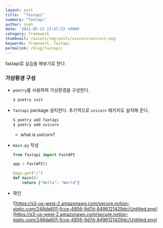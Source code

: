 ```yaml
---
layout: post
title:  "fastapi"
summary: "fastapi"
author: noah
date: '2021-05-13 23:47:23 +0900'
category: framework
thumbnail: /assets/img/posts/uvicorn/uvicorn.png
keywords: framework, fastapi
permalink: /blog/fastapi/
---
```


fastapi로 실습을 해보기로 한다.

### 가상환경 구성

- `poetry`를 사용하여 가상환경을 구성한다.

    ```bash
    $ poetry init
    ```

- `fastapi` package 설치한다. 추가적으로 `uvicorn` 패키지도 설치해 준다.

    ```bash
    $ poetry add fastapi
    $ poetry add uvicorn
    ```

    - what is uvicorn?

- `main.py` 작성

    ```python
    from fastapi import FastAPI

    app = FastAPI()

    @app.get("/")
    def main():
        return {"Hello": "World"}
    ```

- 확인

    ![https://s3-us-west-2.amazonaws.com/secure.notion-static.com/248da601-fcce-4856-9d7d-8496121429dc/Untitled.png](https://s3-us-west-2.amazonaws.com/secure.notion-static.com/248da601-fcce-4856-9d7d-8496121429dc/Untitled.png)